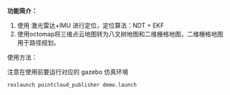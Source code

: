 **功能简介：**

1) 使用 激光雷达+IMU 进行定位，定位算法：NDT + EKF
2) 使用octomap将三维点云地图转为八叉树地图和二维栅格地图，二维栅格地图用于路径规划。

使用方法：

注意在使用前要运行对应的 gazebo 仿真环境

```shell
roslaunch pointcloud_publisher demo.launch
```


